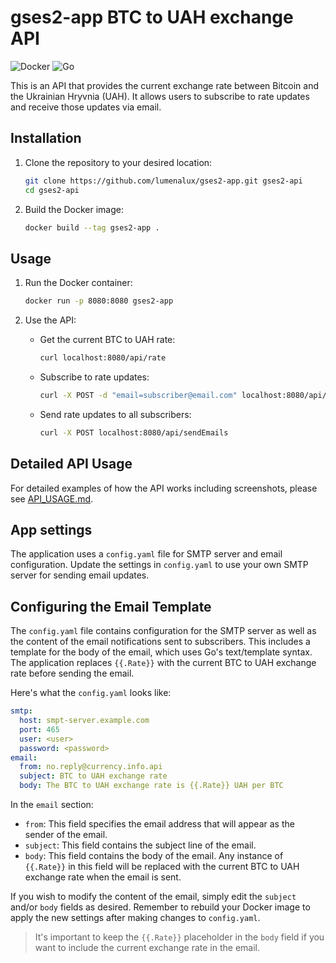 # **gses2-app BTC to UAH exchange API**

![Docker](https://img.shields.io/badge/docker-%230db7ed.svg?style=for-the-badge&logo=docker&logoColor=white)
![Go](https://img.shields.io/badge/go-%2300ADD8.svg?style=for-the-badge&logo=go&logoColor=white)

This is an API that provides the current exchange rate between Bitcoin and the Ukrainian Hryvnia (UAH). It allows users to subscribe to rate updates and receive those updates via email.

## Installation

1. Clone the repository to your desired location:

   ```bash
   git clone https://github.com/lumenalux/gses2-app.git gses2-api
   cd gses2-api
   ```

2. Build the Docker image:

   ```bash
   docker build --tag gses2-app .
   ```

## Usage

1. Run the Docker container:

   ```bash
   docker run -p 8080:8080 gses2-app
   ```

2. Use the API:

   - Get the current BTC to UAH rate:

     ```bash
     curl localhost:8080/api/rate
     ```

   - Subscribe to rate updates:

     ```bash
     curl -X POST -d "email=subscriber@email.com" localhost:8080/api/subscribe
     ```

   - Send rate updates to all subscribers:

     ```bash
     curl -X POST localhost:8080/api/sendEmails
     ```

## Detailed API Usage

For detailed examples of how the API works including screenshots, please see [API_USAGE.md](./API_USAGE.md).

## App settings

The application uses a `config.yaml` file for SMTP server and email configuration. Update the settings in `config.yaml` to use your own SMTP server for sending email updates.

## Configuring the Email Template

The `config.yaml` file contains configuration for the SMTP server as well as the content of the email notifications sent to subscribers. This includes a template for the body of the email, which uses Go's text/template syntax. The application replaces `{{.Rate}}` with the current BTC to UAH exchange rate before sending the email.

Here's what the `config.yaml` looks like:

```yaml
smtp:
  host: smpt-server.example.com
  port: 465
  user: <user>
  password: <password>
email:
  from: no.reply@currency.info.api
  subject: BTC to UAH exchange rate
  body: The BTC to UAH exchange rate is {{.Rate}} UAH per BTC
```

In the `email` section:

- `from`: This field specifies the email address that will appear as the sender of the email.
- `subject`: This field contains the subject line of the email.
- `body`: This field contains the body of the email. Any instance of `{{.Rate}}` in this field will be replaced with the current BTC to UAH exchange rate when the email is sent.

If you wish to modify the content of the email, simply edit the `subject` and/or `body` fields as desired. Remember to rebuild your Docker image to apply the new settings after making changes to `config.yaml`.

> It's important to keep the `{{.Rate}}` placeholder in the `body` field if you want to include the current exchange rate in the email.
